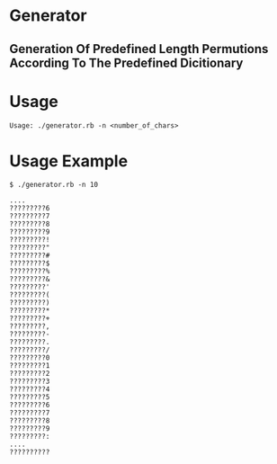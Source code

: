 # Generator

## Generation Of Predefined Length Permutions According To The Predefined Dicitionary 

# Usage 

```
Usage: ./generator.rb -n <number_of_chars>
```

# Usage Example 

```
$ ./generator.rb -n 10

....
?????????6
?????????7
?????????8
?????????9
?????????!
?????????"
?????????#
?????????$
?????????%
?????????&
?????????'
?????????(
?????????)
?????????*
?????????+
?????????,
?????????-
?????????.
?????????/
?????????0
?????????1
?????????2
?????????3
?????????4
?????????5
?????????6
?????????7
?????????8
?????????9
?????????:
....
??????????
```
